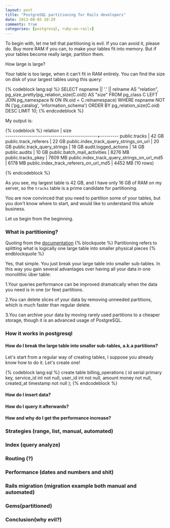 ```yaml
---
layout: post
title: "PostgreSQL partitioning for Rails developers"
date: 2013-08-05 10:29
comments: true
categories: [postgresql, ruby-on-rails]
---
```


To begin with, let me tell that partitioning is evil. If you can avoid it, please do. Buy more RAM if you can, to make your tables fit into memory. But if your tables become really large, partition them.

<!--more-->

How large is large? 

Your table is too large, when it can't fit in RAM entirely. You can find the size on disk of your largest tables using this query:

{% codeblock lang:sql %}
SELECT nspname || '.' || relname AS "relation",
    pg_size_pretty(pg_relation_size(C.oid)) AS "size"
  FROM pg_class C
  LEFT JOIN pg_namespace N ON (N.oid = C.relnamespace)
  WHERE nspname NOT IN ('pg_catalog', 'information_schema')
  ORDER BY pg_relation_size(C.oid) DESC
  LIMIT 10;
{% endcodeblock %}

My output is:

{% codeblock %}
                  relation                   |  size   
---------------------------------------------+---------
 public.tracks                               | 42 GB
 public.track_referers                       | 22 GB
 public.index_track_query_strings_on_url     | 20 GB
 public.track_query_strings                  | 18 GB
 audit.logged_actions                        | 14 GB
 public.audits                               | 10 GB
 public.batch_mail_activities                | 8276 MB
 public.tracks_pkey                          | 7609 MB
 public.index_track_query_strings_on_url_md5 | 6178 MB
 public.index_track_referers_on_url_md5      | 4452 MB
(10 rows)

{% endcodeblock %}

As you see, my largest table is 42 GB, and I have only 16 GB of RAM on my server, so the `tracks` table is a prime candidate for partitioning.

You are now convinced that you need to partition some of your tables, but you don't know where to start, and would like to understand this whole business. 

Let us begin from the beginning.

### What is partitioning?

Quoting from the [documentation](http://www.postgresql.org/docs/9.2/static/ddl-partitioning.html) 
{% blockquote %}
Partitioning refers to splitting what is logically one large table into smaller physical pieces
{% endblockquote %}

Yes, that simple. You just break your large table into smaller sub-tables. In this way you gain several advantages over having all your data in one monolithic über table:

 1.Your queries performance can be improved dramatically when the data you need is in one (or few) partitions.

 2.You can delete slices of your data by removing unneeded partitions, which is much faster than regular delete.

 3.You can archive your data by moving rarely used partitions to a cheaper storage, though it is an advanced usage of PostgreSQL.

### How it works in postgresql

#### How do I break the large table into smaller sub-tables, a.k.a partitions? 

Let's start from a regular way of creating tables, I suppose you already know how to do it. Let's create one!

{% codeblock lang:sql %}
create table billing_operations
(
  id serial primary key,
  service_id int not null, 
  user_id int not null,
  amount money not null,
  created_at timestamp not null
);
{% endcodeblock %}




#### How do I insert data? 

#### How do I query it afterwards? 

#### How and why do I get the performance increase?

### Strategies (range, list, manual, automated)
### Index (query analyze)
### Routing (?)
### Performance (dates and numbers and shit)
### Rails migration (migration example both manual and automated)
### Gems(partitioned)
### Conclusion(why evil?)